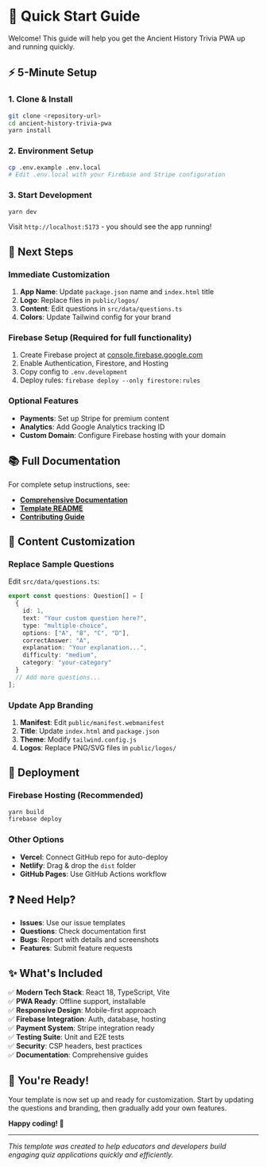 # 🚀 Quick Start Guide

Welcome! This guide will help you get the Ancient History Trivia PWA up and running quickly.

## ⚡ 5-Minute Setup

### 1. Clone & Install
```bash
git clone <repository-url>
cd ancient-history-trivia-pwa
yarn install
```

### 2. Environment Setup
```bash
cp .env.example .env.local
# Edit .env.local with your Firebase and Stripe configuration
```

### 3. Start Development
```bash
yarn dev
```

Visit `http://localhost:5173` - you should see the app running!

## 🎯 Next Steps

### Immediate Customization
1. **App Name**: Update `package.json` name and `index.html` title
2. **Logo**: Replace files in `public/logos/`
3. **Content**: Edit questions in `src/data/questions.ts`
4. **Colors**: Update Tailwind config for your brand

### Firebase Setup (Required for full functionality)
1. Create Firebase project at [console.firebase.google.com](https://console.firebase.google.com)
2. Enable Authentication, Firestore, and Hosting
3. Copy config to `.env.development`
4. Deploy rules: `firebase deploy --only firestore:rules`

### Optional Features
- **Payments**: Set up Stripe for premium content
- **Analytics**: Add Google Analytics tracking ID
- **Custom Domain**: Configure Firebase hosting with your domain

## 📚 Full Documentation

For complete setup instructions, see:
- **[Comprehensive Documentation](./docs/COMPREHENSIVE_PROJECT_DOCUMENTATION.md)**
- **[Template README](./TEMPLATE_README.md)**
- **[Contributing Guide](./CONTRIBUTING.md)**

## 🎨 Content Customization

### Replace Sample Questions
Edit `src/data/questions.ts`:
```typescript
export const questions: Question[] = [
  {
    id: 1,
    text: "Your custom question here?",
    type: "multiple-choice",
    options: ["A", "B", "C", "D"],
    correctAnswer: "A",
    explanation: "Your explanation...",
    difficulty: "medium",
    category: "your-category"
  }
  // Add more questions...
];
```

### Update App Branding
1. **Manifest**: Edit `public/manifest.webmanifest`
2. **Title**: Update `index.html` and `package.json`
3. **Theme**: Modify `tailwind.config.js`
4. **Logos**: Replace PNG/SVG files in `public/logos/`

## 🚀 Deployment

### Firebase Hosting (Recommended)
```bash
yarn build
firebase deploy
```

### Other Options
- **Vercel**: Connect GitHub repo for auto-deploy
- **Netlify**: Drag & drop the `dist` folder
- **GitHub Pages**: Use GitHub Actions workflow

## ❓ Need Help?

- **Issues**: Use our issue templates
- **Questions**: Check documentation first
- **Bugs**: Report with details and screenshots
- **Features**: Submit feature requests

## ✨ What's Included

✅ **Modern Tech Stack**: React 18, TypeScript, Vite  
✅ **PWA Ready**: Offline support, installable  
✅ **Responsive Design**: Mobile-first approach  
✅ **Firebase Integration**: Auth, database, hosting  
✅ **Payment System**: Stripe integration ready  
✅ **Testing Suite**: Unit and E2E tests  
✅ **Security**: CSP headers, best practices  
✅ **Documentation**: Comprehensive guides  

## 🎉 You're Ready!

Your template is now set up and ready for customization. Start by updating the questions and branding, then gradually add your own features.

**Happy coding! 🚀**

---

*This template was created to help educators and developers build engaging quiz applications quickly and efficiently.*
